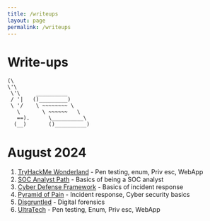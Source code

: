 ```yaml
---
title: /writeups
layout: page
permalink: /writeups
---
```

# Write-ups
```
(\ 
\'\ 
 \'\     __________  
 / '|   ()_________)
 \ '/    \ ~~~~~~~~ \
   \       \ ~~~~~~   \
   ==).      \__________\
  (__)       ()__________)
```

# August 2024
1. [TryHackMe Wonderland](/writeups/thm/wonderland.md) - Pen testing, enum, Priv esc, WebApp
2. [SOC Analyst Path](/writeups/htb/SOCanalystpath.md) - Basics of being a SOC analyst
3. [Cyber Defense Framework](/writeups/thm/SOC1Path/CDF.md) - Basics of incident response 
4. [Pyramid of Pain](/writeups/thm/SOC1Path/PoP.md) - Incident response, Cyber security basics
5. [Disgruntled](/writeups/thm/disgruntled.md) - Digital forensics
6. [UltraTech](/writeups/thm/ultratech.md) - Pen testing, Enum, Priv esc, WebApp 
   
